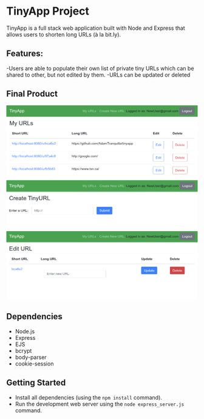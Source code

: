 # TinyApp Project

TinyApp is a full stack web application built with Node and Express that allows users to shorten long URLs (à la bit.ly).

## Features:

-Users are able to populate their own list of private tiny URLs which can be shared to other, but not edited by them.
-URLs can be updated or deleted

## Final Product

!["URLs page"](https://github.com/AdamTranquilla/tinyapp/blob/154460112e7060b1d80f4c45d6a88323673e914d/docs/urls-page.png?raw=true)
!["Create new URL page"](https://github.com/AdamTranquilla/tinyapp/blob/154460112e7060b1d80f4c45d6a88323673e914d/docs/new-url-page.png?raw=true)
!["Edit URL page"](https://github.com/AdamTranquilla/tinyapp/blob/154460112e7060b1d80f4c45d6a88323673e914d/docs/edit-url-page-misaligned.png?raw=true)

## Dependencies

- Node.js
- Express
- EJS
- bcrypt
- body-parser
- cookie-session

## Getting Started

- Install all dependencies (using the `npm install` command).
- Run the development web server using the `node express_server.js` command.
